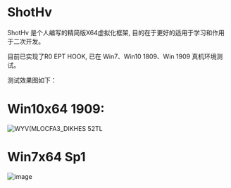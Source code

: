 # ShotHv
 ShotHv
是个人编写的精简版X64虚拟化框架, 目的在于更好的适用于学习和作用于二次开发。

目前已实现了R0 EPT HOOK, 已在 Win7、Win10 1809、Win 1909 真机环境测试。

测试效果图如下：

# Win10x64 1909:
![WYV(MLOCFA3_DIKHES 52TL](https://user-images.githubusercontent.com/74456854/138807081-48138eb2-8f8a-496e-9908-01ffa8161c9c.png)

# Win7x64 Sp1
![image](https://user-images.githubusercontent.com/74456854/138731665-e9f3940c-dffb-48c3-8137-e98328a643cd.png)

